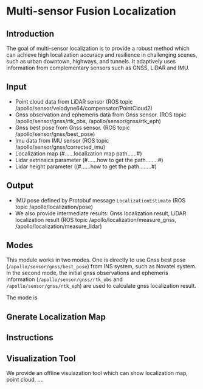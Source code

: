 # Multi-sensor Fusion Localization

## Introduction
  The goal of multi-sensor localization is to provide a robust method which can achieve high localization accuracy and resilience in challenging scenes, such as urban downtown, highways, and tunnels. It adaptively uses information from complementary sensors such as GNSS, LiDAR and IMU.

## Input
  * Point cloud data from LiDAR sensor (ROS topic /apollo/sensor/velodyne64/compensator/PointCloud2)
  * Gnss observation and ephemeris data from Gnss sensor. (ROS topic /apollo/sensor/gnss/rtk_obs, /apollo/sensor/gnss/rtk_eph)
  * Gnss best pose from Gnss sensor. (ROS topic /apollo/sensor/gnss/best_pose)
  * Imu data from IMU sensor (ROS topic /apollo/sensor/gnss/corrected_imu)
  * Localization map (#......localization map path......#)
  * Lidar extrinsics parameter (#......how to get the path........#)
  * Lidar height parameter ((#......how to get the path........#)

## Output
  * IMU pose defined by Protobuf message `LocalizationEstimate` (ROS topic /apollo/localization/pose)
  * We also provide intermediate results: Gnss localization result, LiDAR localization result (ROS topic /apollo/localization/measure_gnss, /apollo/localization/measure_lidar)

## Modes
  This module works in two modes. One is directly to use Gnss best pose (`/apollo/sensor/gnss/best_pose`) from INS system, such as Novatel system. In the second mode, the initial gnss observations and ephemeris information (`/apollo/sensor/gnss/rtk_obs` and `/apollo/sensor/gnss/rtk_eph`) are used to calculate gnss localization result.

  The mode is 

## Gnerate Localization Map
  

## Instructions

## Visualization Tool
  We provide an offline visulazation tool which can show localization map, point cloud, ....